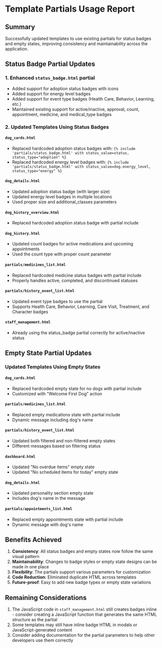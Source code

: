 # Template Partials Usage Report

## Summary
Successfully updated templates to use existing partials for status badges and empty states, improving consistency and maintainability across the application.

## Status Badge Partial Updates

### 1. Enhanced `status_badge.html` partial
- Added support for adoption status badges with icons
- Added support for energy level badges
- Added support for event type badges (Health Care, Behavior, Learning, etc.)
- Maintained existing support for active/inactive, approval, count, appointment, medicine, and medical_type badges

### 2. Updated Templates Using Status Badges

#### `dog_cards.html`
- Replaced hardcoded adoption status badges with: `{% include 'partials/status_badge.html' with status_value=status, status_type="adoption" %}`
- Replaced hardcoded energy level badges with: `{% include 'partials/status_badge.html' with status_value=dog.energy_level, status_type="energy" %}`

#### `dog_details.html`
- Updated adoption status badge (with larger size)
- Updated energy level badges in multiple locations
- Used proper size and additional_classes parameters

#### `dog_history_overview.html`
- Replaced hardcoded adoption status badge with partial include

#### `dog_history.html`
- Updated count badges for active medications and upcoming appointments
- Used the count type with proper count parameter

#### `partials/medicines_list.html`
- Replaced hardcoded medicine status badges with partial include
- Properly handles active, completed, and discontinued statuses

#### `partials/history_event_list.html`
- Updated event type badges to use the partial
- Supports Health Care, Behavior, Learning, Care Visit, Treatment, and Character badges

#### `staff_management.html`
- Already using the status_badge partial correctly for active/inactive status

## Empty State Partial Updates

### Updated Templates Using Empty States

#### `dog_cards.html`
- Replaced hardcoded empty state for no dogs with partial include
- Customized with "Welcome First Dog" action

#### `partials/medicines_list.html`
- Replaced empty medications state with partial include
- Dynamic message including dog's name

#### `partials/history_event_list.html`
- Updated both filtered and non-filtered empty states
- Different messages based on filtering status

#### `dashboard.html`
- Updated "No overdue items" empty state
- Updated "No scheduled items for today" empty state

#### `dog_details.html`
- Updated personality section empty state
- Includes dog's name in the message

#### `partials/appointments_list.html`
- Replaced empty appointments state with partial include
- Dynamic message with dog's name

## Benefits Achieved

1. **Consistency**: All status badges and empty states now follow the same visual pattern
2. **Maintainability**: Changes to badge styles or empty state designs can be made in one place
3. **Flexibility**: The partials support various parameters for customization
4. **Code Reduction**: Eliminated duplicate HTML across templates
5. **Future-proof**: Easy to add new badge types or empty state variations

## Remaining Considerations

1. The JavaScript code in `staff_management.html` still creates badges inline - consider creating a JavaScript function that generates the same HTML structure as the partial
2. Some templates may still have inline badge HTML in modals or JavaScript-generated content
3. Consider adding documentation for the partial parameters to help other developers use them correctly
